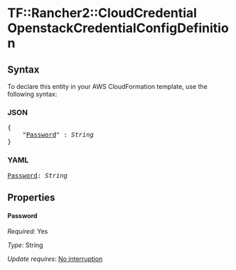 # TF::Rancher2::CloudCredential OpenstackCredentialConfigDefinition

## Syntax

To declare this entity in your AWS CloudFormation template, use the following syntax:

### JSON

<pre>
{
    "<a href="#password" title="Password">Password</a>" : <i>String</i>
}
</pre>

### YAML

<pre>
<a href="#password" title="Password">Password</a>: <i>String</i>
</pre>

## Properties

#### Password

_Required_: Yes

_Type_: String

_Update requires_: [No interruption](https://docs.aws.amazon.com/AWSCloudFormation/latest/UserGuide/using-cfn-updating-stacks-update-behaviors.html#update-no-interrupt)

